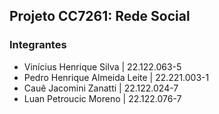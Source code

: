 ## Projeto CC7261: Rede Social

### Integrantes

- Vinícius Henrique Silva | 22.122.063-5
- Pedro Henrique Almeida Leite | 22.221.003-1
- Cauê Jacomini Zanatti | 22.122.024-7
- Luan Petroucic Moreno | 22.122.076-7
